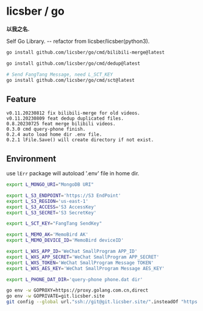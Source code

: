 # licsber / go

**以我之名.**

Self Go Library. -- refactor from licsber/licsber(python3).

```bash
go install github.com/licsber/go/cmd/bilibili-merge@latest

go install github.com/licsber/go/cmd/dedup@latest

# Send FangTang Message, need L_SCT_KEY
go install github.com/licsber/go/cmd/sct@latest
```

## Feature

```text
v0.11.20230812 fix bilibili-merge for old videos.
v0.11.20230809 feat dedup duplicated files.
0.8.20230725 feat merge bilibili videos.
0.3.0 cmd query-phone finish.
0.2.4 auto load home dir .env file.
0.2.1 lFile.Save() will create directory if not exist.
```

## Environment

use `lErr` package will autoload '.env' file in home dir.

```bash
export L_MONGO_URI="MongoDB URI"

export L_S3_ENDPOINT='https://S3 EndPoint'
export L_S3_REGION='us-east-1'
export L_S3_ACCESS='S3 AccessKey'
export L_S3_SECRET='S3 SecretKey'

export L_SCT_KEY="FangTang SendKey"

export L_MEMO_AK='MemoBird AK'
export L_MEMO_DEVICE_ID='MemoBird deviceID'

export L_WXS_APP_ID='WeChat SmallProgram APP_ID'
export L_WXS_APP_SECRET='WeChat SmallProgram APP_SECRET'
export L_WXS_TOKEN='WeChat SmallProgram Message TOKEN'
export L_WXS_AES_KEY='WeChat SmallProgram Message AES_KEY'

export L_PHONE_DAT_DIR='query-phone phone.dat dir'
```

```bash
go env -w GOPROXY=https://proxy.golang.com.cn,direct
go env -w GOPRIVATE=git.licsber.site
git config --global url."ssh://git@git.licsber.site/".insteadOf "https://git.licsber.site/"
```
